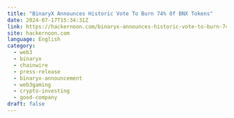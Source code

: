 ```yaml
---
title: "BinaryX Announces Historic Vote To Burn 74% Of BNX Tokens"
date: 2024-07-17T15:34:31Z
link: https://hackernoon.com/binaryx-announces-historic-vote-to-burn-74percent-of-bnx-tokens?source=rss&utm_medium=RSS&utm_source=news.12bit.vn
site: hackernoon.com
language: English
category:
  - web3
  - binaryx
  - chainwire
  - press-release
  - binaryx-announcement
  - web3gaming
  - crypto-investing
  - good-company
draft: false
---
```

